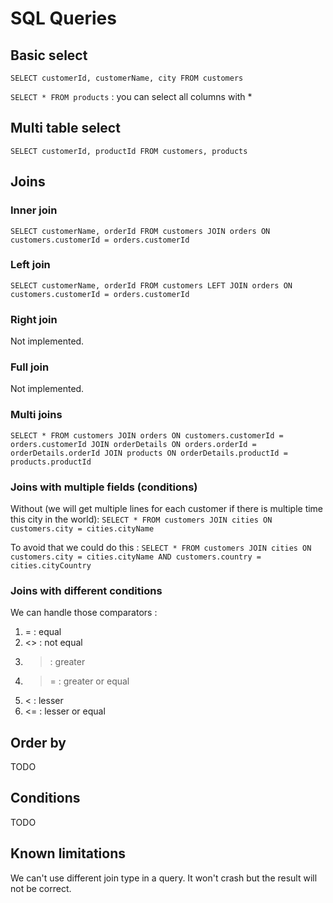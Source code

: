 # SQL Queries

## Basic select

`SELECT customerId, customerName, city FROM customers`

`SELECT * FROM products` : you can select all columns with *

## Multi table select

`SELECT customerId, productId FROM customers, products`

## Joins

### Inner join

`SELECT customerName, orderId FROM customers JOIN orders ON customers.customerId = orders.customerId`

### Left join

`SELECT customerName, orderId FROM customers LEFT JOIN orders ON customers.customerId = orders.customerId`

### Right join

Not implemented.

### Full join

Not implemented.

### Multi joins

`SELECT * FROM customers JOIN orders ON customers.customerId = orders.customerId JOIN orderDetails ON orders.orderId = orderDetails.orderId JOIN products ON orderDetails.productId = products.productId`

### Joins with multiple fields (conditions)

Without (we will get multiple lines for each customer if there is multiple time this city in the world):
`SELECT * FROM customers JOIN cities ON customers.city = cities.cityName`

To avoid that we could do this :
`SELECT * FROM customers JOIN cities ON customers.city = cities.cityName AND customers.country = cities.cityCountry`

### Joins with different conditions

We can handle those comparators :
1. = : equal
2. <> : not equal
3. > : greater
4. >= : greater or equal
5. < : lesser
6. <= : lesser or equal

## Order by

TODO

## Conditions

TODO

## Known limitations

We can't use different join type in a query. It won't crash but the result will not be correct.